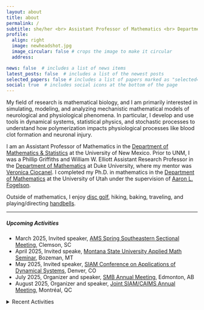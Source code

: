 ```yaml
---
layout: about
title: about
permalink: /
subtitle: she/her <br> Assistant Professor of Mathematics <br> Department of Mathematics & Statistics <br> University of New Mexico
profile:
  align: right
  image: newheadshot.jpg
  image_circular: false # crops the image to make it circular
  address: 

news: false  # includes a list of news items
latest_posts: false  # includes a list of the newest posts
selected_papers: false # includes a list of papers marked as "selected={true}"
social: true  # includes social icons at the bottom of the page
---
```


My field of research is mathematical biology, and I am primarily interested in simulating, modeling, and analyzing mechanistic mathematical models of neurological and physiological phenomena. In particular, I develop and use tools in dynamical systems, statistical physics, and stochastic processes to understand how polymerization impacts physiological processes like blood clot formation and neuronal injury. 

I am an Assistant Professor of Mathematics in the [Department of Mathematics & Statistics](https://math.unm.edu) at the University of New Mexico. Prior to UNM, I was a Phillip Griffiths and William W. Elliott Assistant Research Professor in the [Department of Mathematics](https://math.duke.edu/ "Department of Mathematics") at Duke University, where my mentor was [Veronica Ciocanel](https://services.math.duke.edu/~ciocanel/ "Veronica Ciocanel"). I completed my Ph.D. in mathematics in the [Department of Mathematics](https://math.utah.edu "Department of Mathematics") at the University of Utah under the supervision of [Aaron L. Fogelson](https://math.utah.edu/~fogelson "Aaron L. Fogelson" ). 

Outside of mathematics, I enjoy [disc golf](https://www.pdga.com/player/149354), hiking, baking, traveling, and playing/directing [handbells](/assets/pdf/MathematicsOfBellRinging_2020Talk.pdf).

 <hr/>
 
##### Upcoming Activities<br/> 
* March 2025, Invited speaker, [AMS Spring Southeastern Sectional Meeting](https://www.ams.org/meetings/sectional/2324_program.html), Clemson, SC
* April 2025, Invited speake, [Montana State University Applied Math Seminar](https://www.montana.edu/calendar/events/53720), Bozeman, MT
* May 2025, Invited speaker, [SIAM Conference on Applications of Dynamical Systems](https://www.siam.org/conferences-events/siam-conferences/ds25/), Denver, CO
* July 2025, Organizer and speaker, [SMB Annual Meeting](https://2025.smb.org), Edmonton, AB
* August 2025, Organizer and speaker, [Joint SIAM/CAIMS Annual Meeting](https://www.siam.org/conferences-events/siam-conferences/an25/), Montréal, QC

<details close>
<summary>Recent Activities</summary> 
    &nbsp;&nbsp;&nbsp;&nbsp;&nbsp;&nbsp; January 2025, Invited participant (<a href = "https://icerm.brown.edu/program/topical_workshop/tw-25-pddcs">ICERM Workshop on Patterns, Dynamics, and Data in Complex Systems</a>, Providence, RI<br/>    
    &nbsp;&nbsp;&nbsp;&nbsp;&nbsp;&nbsp; January 2025, Co-organizer and speaker (<a href = "https://jointmathematicsmeetings.org/jmm">Joint Mathematics Meetingy</a>, Seattle, WA<br/>    
  &nbsp;&nbsp;&nbsp;&nbsp;&nbsp;&nbsp; November 2024, Invited participant (<a href = "https://www.nitmb.org/random-dynamical-systems">NITMB Workshop on Random Dynamical Systems, with applications in biology</a>, Chicago, IL<br/>
   &nbsp;&nbsp;&nbsp;&nbsp;&nbsp;&nbsp;  October 2024, Participant, <a href = "https://aimath.org/programs/squares/">AIM SQuaRE for research collaboration</a>), Pasadena, CA <br/>
     &nbsp;&nbsp;&nbsp;&nbsp;&nbsp;&nbsp; July 2024, Co-organizer and invited speaker, <a href="https://www.siam.org/conferences/cm/conference/an24">SIAM Annual Meeting 2024</a>, Spokane, WA<br/>
   &nbsp;&nbsp;&nbsp;&nbsp;&nbsp;&nbsp; May 2024, Invited speaker, <a href="https://siam.vcu.edu/bamm/">Biology and Medicine through Mathematics</a>, Richmond, VA<br/>
  &nbsp;&nbsp;&nbsp;&nbsp;&nbsp;&nbsp; April 2024, Invited speaker, <a href="https://math.unc.edu/event/applied-mathematics-colloquium-anna-c-nelson-duke/">UNC Applied Mathematics Colloquium</a>, Chapel Hill, NC<br/>
   &nbsp;&nbsp;&nbsp;&nbsp;&nbsp;&nbsp; April 2024, Plenary speaker, <a href="https://sites.google.com/view/mathforallnola/satellite-conference/clemson-sc">Plenary speaker, Math For All</a>, Clemson, SC<br/>
     &nbsp;&nbsp;&nbsp;&nbsp;&nbsp;&nbsp; March 2024, Invited speaker, <a href="https://sites.google.com/vcu.edu/biomath-seminar/">VCU Biomath Seminar</a>, Richmond, VA<br/>
   &nbsp;&nbsp;&nbsp;&nbsp;&nbsp;&nbsp; January 2024, Invited speaker, <a href="https://www.jointmathematicsmeetings.org/meetings/national/jmm2024/2300_program.html">Joint Mathematics Meeting</a>, San Francisco, CA<br/>
   &nbsp;&nbsp;&nbsp;&nbsp;&nbsp;&nbsp; November 2023, Invited speaker, <a href="https://math.sciences.ncsu.edu/event/biomathematics-seminar-anna-nelson/">NC State Biomathematics Seminar</a>, Raleigh NC<br/>
    &nbsp;&nbsp;&nbsp;&nbsp;&nbsp;&nbsp; November 2023, Poster presenter, <a href="https://services.math.duke.edu/Tricams/index.html">TriCAMs</a>, Durham NC<br/>
  &nbsp;&nbsp;&nbsp;&nbsp;&nbsp;&nbsp; October 2023, Invited speaker, <a href="https://www.math.upenn.edu/events/mathematical-models-polymerization-physiology">UPenn MathBio Seminar</a>, Philadelphia PA<br/>
   &nbsp;&nbsp;&nbsp;&nbsp;&nbsp;&nbsp; September 2023, Co-organizer and invited speaker, <a href="https://awm-math.org/meetings/awm-research-symposium/">AWM Research Symposium 2023</a>, Atlanta GA<br/>
   &nbsp;&nbsp;&nbsp;&nbsp;&nbsp;&nbsp; August 2023, Co-organizer and invited speaker, <a href="https://iciam2023.org">ICIAM 2023</a>, Tokyo JP<br/>
   &nbsp;&nbsp;&nbsp;&nbsp;&nbsp;&nbsp; August 2023, Co-organizer and invited speaker, <a href="https://www.maa.org/meetings/mathfest">MAA MathFest 2023 </a>,  Tampa FL<br/>
   &nbsp;&nbsp;&nbsp;&nbsp;&nbsp;&nbsp; July 2023, Invited speaker, <a href="https://2023.smb.org">Society for Mathematical Biology Annual Meeting</a>,  Columbus OH<br/>
   &nbsp;&nbsp;&nbsp;&nbsp;&nbsp;&nbsp; June 2023, Invited participant, <a href="https://www.ams.org/programs/research-communities/2023MRC-SocialSystems">AMS MRC on Complex Social Systems</a>, Java Center NY<br/>
 &nbsp;&nbsp;&nbsp;&nbsp;&nbsp;&nbsp; May 2023, Contributed speaker, <a href="https://www.siam.org/conferences/cm/conference/ds23">SIAM Dynamical Systems 2023</a>, Portland OR<br/>
 &nbsp;&nbsp;&nbsp;&nbsp;&nbsp;&nbsp; April 2023, Invited speaker, <a href="https://www.ams.org/meetings/sectional/2308_progfull.html">AMS Spring Central Sectional Meeting 2023</a>, Cincinnati OH <br/>
</details>

